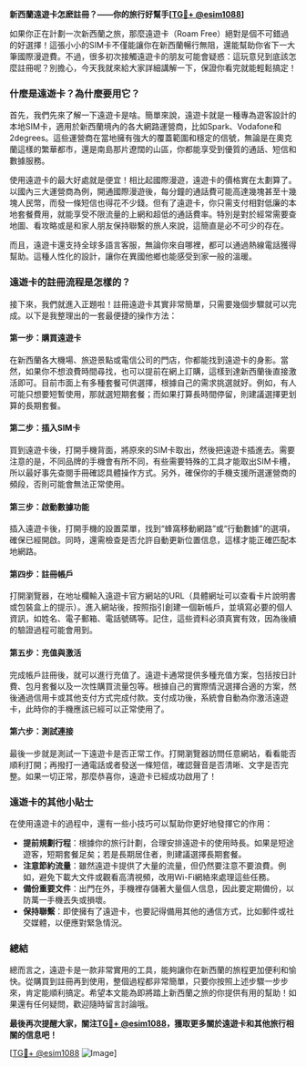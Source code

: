 **新西蘭遠遊卡怎麽註冊？——你的旅行好幫手[[TG💪+ @esim1088](https://t.me/s/esim1088)]**

如果你正在計劃一次新西蘭之旅，那麼遠遊卡（Roam Free）絕對是個不可錯過的好選擇！這張小小的SIM卡不僅能讓你在新西蘭暢行無阻，還能幫助你省下一大筆國際漫遊費。不過，很多初次接觸遠遊卡的朋友可能會疑惑：這玩意兒到底該怎麼註冊呢？別擔心，今天我就來給大家詳細講解一下，保證你看完就能輕鬆搞定！

### **什麼是遠遊卡？為什麼要用它？**

首先，我們先來了解一下遠遊卡是啥。簡單來說，遠遊卡就是一種專為遊客設計的本地SIM卡，適用於新西蘭境內的各大網路運營商，比如Spark、Vodafone和2degrees。這些運營商在當地擁有強大的覆蓋範圍和穩定的信號，無論是在奧克蘭這樣的繁華都市，還是南島那片遼闊的山區，你都能享受到優質的通話、短信和數據服務。

使用遠遊卡的最大好處就是便宜！相比起國際漫遊，遠遊卡的價格實在太劃算了。以國內三大運營商為例，開通國際漫遊後，每分鐘的通話費可能高達幾塊甚至十幾塊人民幣，而發一條短信也得花不少錢。但有了遠遊卡，你只需支付相對低廉的本地套餐費用，就能享受不限流量的上網和超低的通話費率。特別是對於經常需要查地圖、看攻略或是和家人朋友保持聯繫的旅人來說，這簡直是必不可少的存在。

而且，遠遊卡還支持全球多語言客服，無論你來自哪裡，都可以通過熱線電話獲得幫助。這種人性化的設計，讓你在異國他鄉也能感受到家一般的溫暖。

### **遠遊卡的註冊流程是怎樣的？**

接下來，我們就進入正題啦！註冊遠遊卡其實非常簡單，只需要幾個步驟就可以完成。以下是我整理出的一套最便捷的操作方法：

#### **第一步：購買遠遊卡**
在新西蘭各大機場、旅遊景點或電信公司的門店，你都能找到遠遊卡的身影。當然，如果你不想浪費時間尋找，也可以提前在網上訂購，這樣到達新西蘭後直接激活即可。目前市面上有多種套餐可供選擇，根據自己的需求挑選就好。例如，有人可能只想要短暫使用，那就選短期套餐；而如果打算長時間停留，則建議選擇更划算的長期套餐。

#### **第二步：插入SIM卡**
買到遠遊卡後，打開手機背面，將原來的SIM卡取出，然後把遠遊卡插進去。需要注意的是，不同品牌的手機會有所不同，有些需要特殊的工具才能取出SIM卡槽，所以最好事先查閱手冊確認具體操作方式。另外，確保你的手機支援所選運營商的頻段，否則可能會無法正常使用。

#### **第三步：啟動數據功能**
插入遠遊卡後，打開手機的設置菜單，找到“蜂窩移動網路”或“行動數據”的選項，確保已經開啟。同時，還需檢查是否允許自動更新位置信息，這樣才能正確匹配本地網路。

#### **第四步：註冊帳戶**
打開瀏覽器，在地址欄輸入遠遊卡官方網站的URL（具體網址可以查看卡片說明書或包裝盒上的提示）。進入網站後，按照指引創建一個新帳戶，並填寫必要的個人資訊，如姓名、電子郵箱、電話號碼等。記住，這些資料必須真實有效，因為後續的驗證過程可能會用到。

#### **第五步：充值與激活**
完成帳戶註冊後，就可以進行充值了。遠遊卡通常提供多種充值方案，包括按日計費、包月套餐以及一次性購買流量包等。根據自己的實際情況選擇合適的方案，然後通過信用卡或其他支付方式完成付款。支付成功後，系統會自動為你激活遠遊卡，此時你的手機應該已經可以正常使用了。

#### **第六步：測試連接**
最後一步就是測試一下遠遊卡是否正常工作。打開瀏覽器訪問任意網站，看看能否順利打開；再撥打一通電話或者發送一條短信，確認聲音是否清晰、文字是否完整。如果一切正常，那麼恭喜你，遠遊卡已經成功啟用了！

### **遠遊卡的其他小貼士**

在使用遠遊卡的過程中，還有一些小技巧可以幫助你更好地發揮它的作用：

- **提前規劃行程**：根據你的旅行計劃，合理安排遠遊卡的使用時長。如果是短途遊客，短期套餐足矣；若是長期居住者，則建議選擇長期套餐。
- **注意節約流量**：雖然遠遊卡提供了大量的流量，但仍然要注意不要浪費。例如，避免下載大文件或觀看高清視頻，改用Wi-Fi網絡來處理這些任務。
- **備份重要文件**：出門在外，手機裡存儲著大量個人信息，因此要定期備份，以防萬一手機丟失或損壞。
- **保持聯繫**：即使擁有了遠遊卡，也要記得備用其他的通信方式，比如郵件或社交媒體，以便應對緊急情況。

### **總結**

總而言之，遠遊卡是一款非常實用的工具，能夠讓你在新西蘭的旅程更加便利和愉快。從購買到註冊再到使用，整個過程都非常簡單，只要你按照上述步驟一步步來，肯定能順利搞定。希望本文能為即將踏上新西蘭之旅的你提供有用的幫助！如果還有任何疑問，歡迎隨時留言討論哦。

**最後再次提醒大家，關注[TG💪+ @esim1088](https://t.me/s/esim1088)，獲取更多關於遠遊卡和其他旅行相關的信息吧！**

[[TG💪+ @esim1088](https://t.me/s/esim1088) ![Image](https://i.postimg.cc/4NQfJmqS/Snipaste-2025-05-13-00-14-12.png)]